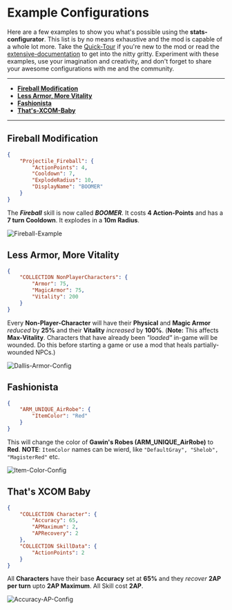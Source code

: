 # Example Configurations

Here are a few examples to show you what's possible using the **stats-configurator**. This list is by no means exhaustive and the mod is capable of a whole lot more. Take the [Quick-Tour](Documentation/QuickTour.md) if you're new to the mod or read the [extensive-documentation](Documentation/Extensive-Documentation.md) to get into the nitty gritty. Experiment with these examples, use your imagination and creativity, and don't forget to share your awesome configurations with me and the community.

---

- **[Fireball Modification](#Fireball-Modification)**
- **[Less Armor, More Vitality](#Less-Armor-More-Vitality)**
- **[Fashionista](#Fashionista)**
- **[That's-XCOM-Baby](#Thats-XCOM-Baby)**

---

## Fireball Modification

```json
{
    "Projectile_Fireball": {
        "ActionPoints": 4,
        "Cooldown": 7,
        "ExplodeRadius": 10,
        "DisplayName": "BOOMER"
    }
}
```

The ***Fireball*** skill is now called ***BOOMER***. It costs **4 Action-Points** and has a **7 turn Cooldown**. It explodes in a **10m Radius**.

![Fireball-Example](https://imgur.com/Vc3NkF8.png)

## Less Armor, More Vitality

```json
{
    "COLLECTION NonPlayerCharacters": {
        "Armor": 75,
        "MagicArmor": 75,
        "Vitality": 200
    }
}
```

Every **Non-Player-Character** will have their **Physical** and **Magic Armor** _reduced_ by **25%** and their **Vitality** _increased_ by **100%**. (**Note:** This affects **Max-Vitality**. Characters that have already been _"loaded"_ in-game will be wounded. Do this before starting a game or use a mod that heals partially-wounded NPCs.)

![Dallis-Armor-Config](https://imgur.com/DBhUcSK.png)

## Fashionista

```json
{
    "ARM_UNIQUE_AirRobe": {
        "ItemColor": "Red"
    }
}
```

This will change the color of **Gawin's Robes (ARM_UNIQUE_AirRobe)** to **Red**. **NOTE**: `ItemColor` names can be wierd, like `"DefaultGray", "Shelob", "MagisterRed"` etc.

![Item-Color-Config](https://imgur.com/ar7xTzX.png)

## That's XCOM Baby

```json
{
    "COLLECTION Character": {
        "Accuracy": 65,
        "APMaximum": 2,
        "APRecovery": 2
    },
    "COLLECTION SkillData": {
        "ActionPoints": 2
    }
}
```

All **Characters** have their base **Accuracy** set at **65%** and they _recover_ **2AP per turn** upto **2AP Maximum**. All Skill cost **2AP**.

![Accuracy-AP-Config](https://imgur.com/B9vRYbt.png)
